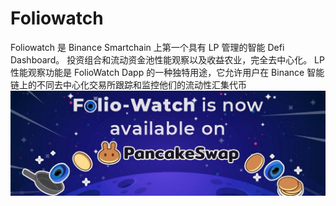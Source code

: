 # Foliowatch

Foliowatch 是 Binance Smartchain 上第一个具有 LP 管理的智能 Defi Dashboard。
投资组合和流动资金池性能观察以及收益农业，完全去中心化。
LP 性能观察功能是 FolioWatch Dapp 的一种独特用途，它允许用户在 Binance 智能链上的不同去中心化交易所跟踪和监控他们的流动性汇集代币![1500x500](1500x500.jpg)
